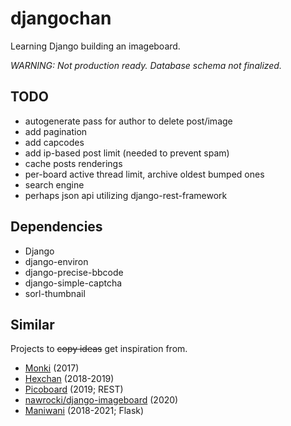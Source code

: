 # djangochan

Learning Django building an imageboard.

*WARNING: Not production ready. Database schema not finalized.*

## TODO

- autogenerate pass for author to delete post/image
- add pagination
- add capcodes
- add ip-based post limit (needed to prevent spam)
- cache posts renderings
- per-board active thread limit, archive oldest bumped ones
- search engine
- perhaps json api utilizing django-rest-framework

## Dependencies

- Django
- django-environ
- django-precise-bbcode
- django-simple-captcha
- sorl-thumbnail

## Similar

Projects to ~~copy ideas~~ get inspiration from.

- [Monki](https://github.com/exclude/monki) (2017)
- [Hexchan](https://github.com/binakot/hexchan-engine) (2018-2019)
- [Picoboard](https://github.com/anonim-legivon/picoboard) (2019; REST)
- [nawrocki/django-imageboard](https://github.com/michal-nawrocki/django_imageboard) (2020)
- [Maniwani](https://github.com/DangerOnTheRanger/maniwani) (2018-2021; Flask)
